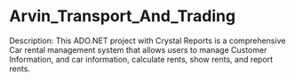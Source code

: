 # Arvin_Transport_And_Trading
Description: This ADO.NET project with Crystal Reports is a comprehensive Car rental management system that allows users to manage Customer Information, and car information, calculate rents, show rents, and report rents.
